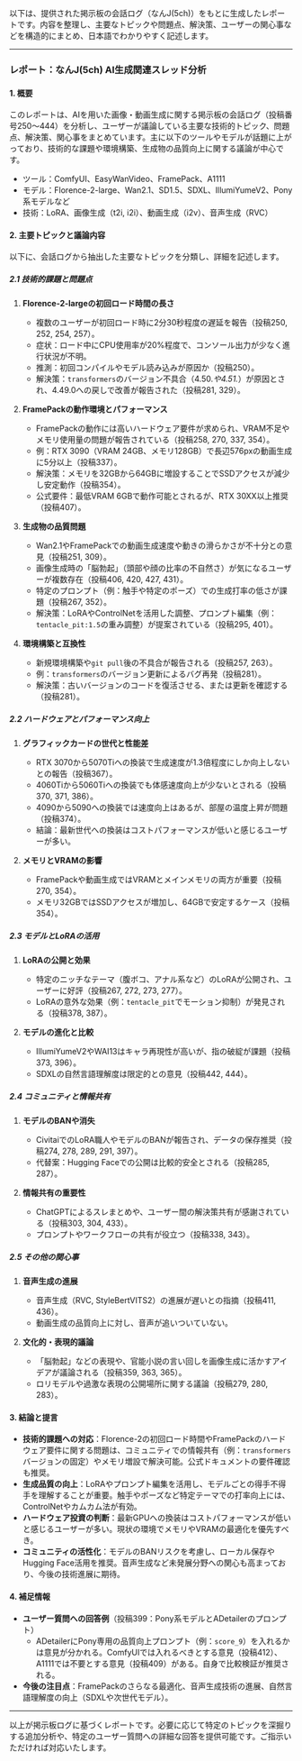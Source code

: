 以下は、提供された掲示板の会話ログ（なんJ(5ch)）をもとに生成したレポートです。内容を整理し、主要なトピックや問題点、解決策、ユーザーの関心事などを構造的にまとめ、日本語でわかりやすく記述します。

---

### レポート：なんJ(5ch) AI生成関連スレッド分析

#### 1. 概要
このレポートは、AIを用いた画像・動画生成に関する掲示板の会話ログ（投稿番号250～444）を分析し、ユーザーが議論している主要な技術的トピック、問題点、解決策、関心事をまとめています。主に以下のツールやモデルが話題に上がっており、技術的な課題や環境構築、生成物の品質向上に関する議論が中心です。
- ツール：ComfyUI、EasyWanVideo、FramePack、A1111
- モデル：Florence-2-large、Wan2.1、SD1.5、SDXL、IllumiYumeV2、Pony系モデルなど
- 技術：LoRA、画像生成（t2i, i2i）、動画生成（i2v）、音声生成（RVC）

#### 2. 主要トピックと議論内容
以下に、会話ログから抽出した主要なトピックを分類し、詳細を記述します。

##### 2.1 技術的課題と問題点
1. **Florence-2-largeの初回ロード時間の長さ**
   - 複数のユーザーが初回ロード時に2分30秒程度の遅延を報告（投稿250, 252, 254, 257）。
   - 症状：ロード中にCPU使用率が20%程度で、コンソール出力が少なく進行状況が不明。
   - 推測：初回コンパイルやモデル読み込みが原因か（投稿250）。
   - 解決策：`transformers`のバージョン不具合（4.50.*や4.51.*）が原因とされ、4.49.0への戻しで改善が報告された（投稿281, 329）。

2. **FramePackの動作環境とパフォーマンス**
   - FramePackの動作には高いハードウェア要件が求められ、VRAM不足やメモリ使用量の問題が報告されている（投稿258, 270, 337, 354）。
   - 例：RTX 3090（VRAM 24GB、メモリ128GB）で長辺576pxの動画生成に5分以上（投稿337）。
   - 解決策：メモリを32GBから64GBに増設することでSSDアクセスが減少し安定動作（投稿354）。
   - 公式要件：最低VRAM 6GBで動作可能とされるが、RTX 30XX以上推奨（投稿407）。

3. **生成物の品質問題**
   - Wan2.1やFramePackでの動画生成速度や動きの滑らかさが不十分との意見（投稿251, 309）。
   - 画像生成時の「脳勃起」（頭部や顔の比率の不自然さ）が気になるユーザーが複数存在（投稿406, 420, 427, 431）。
   - 特定のプロンプト（例：触手や特定のポーズ）での生成打率の低さが課題（投稿267, 352）。
   - 解決策：LoRAやControlNetを活用した調整、プロンプト編集（例：`tentacle_pit:1.5`の重み調整）が提案されている（投稿295, 401）。

4. **環境構築と互換性**
   - 新規環境構築や`git pull`後の不具合が報告される（投稿257, 263）。
   - 例：`transformers`のバージョン更新によるバグ再発（投稿281）。
   - 解決策：古いバージョンのコードを復活させる、または更新を確認する（投稿281）。

##### 2.2 ハードウェアとパフォーマンス向上
1. **グラフィックカードの世代と性能差**
   - RTX 3070から5070Tiへの換装で生成速度が1.3倍程度にしか向上しないとの報告（投稿367）。
   - 4060Tiから5060Tiへの換装でも体感速度向上が少ないとされる（投稿370, 371, 386）。
   - 4090から5090への換装では速度向上はあるが、部屋の温度上昇が問題（投稿374）。
   - 結論：最新世代への換装はコストパフォーマンスが低いと感じるユーザーが多い。

2. **メモリとVRAMの影響**
   - FramePackや動画生成ではVRAMとメインメモリの両方が重要（投稿270, 354）。
   - メモリ32GBではSSDアクセスが増加し、64GBで安定するケース（投稿354）。

##### 2.3 モデルとLoRAの活用
1. **LoRAの公開と効果**
   - 特定のニッチなテーマ（腹ボコ、アナル系など）のLoRAが公開され、ユーザーに好評（投稿267, 272, 273, 277）。
   - LoRAの意外な効果（例：`tentacle_pit`でモーション抑制）が発見される（投稿378, 387）。

2. **モデルの進化と比較**
   - IllumiYumeV2やWAI13はキャラ再現性が高いが、指の破綻が課題（投稿373, 396）。
   - SDXLの自然言語理解度は限定的との意見（投稿442, 444）。

##### 2.4 コミュニティと情報共有
1. **モデルのBANや消失**
   - CivitaiでのLoRA職人やモデルのBANが報告され、データの保存推奨（投稿274, 278, 289, 291, 397）。
   - 代替案：Hugging Faceでの公開は比較的安全とされる（投稿285, 287）。

2. **情報共有の重要性**
   - ChatGPTによるスレまとめや、ユーザー間の解決策共有が感謝されている（投稿303, 304, 433）。
   - プロンプトやワークフローの共有が役立つ（投稿338, 343）。

##### 2.5 その他の関心事
1. **音声生成の進展**
   - 音声生成（RVC, StyleBertVITS2）の進展が遅いとの指摘（投稿411, 436）。
   - 動画生成の品質向上に対し、音声が追いついていない。

2. **文化的・表現的議論**
   - 「脳勃起」などの表現や、官能小説の言い回しを画像生成に活かすアイデアが議論される（投稿359, 363, 365）。
   - ロリモデルや過激な表現の公開場所に関する議論（投稿279, 280, 283）。

#### 3. 結論と提言
- **技術的課題への対応**：Florence-2の初回ロード時間やFramePackのハードウェア要件に関する問題は、コミュニティでの情報共有（例：`transformers`バージョンの固定）やメモリ増設で解決可能。公式ドキュメントの要件確認も推奨。
- **生成品質の向上**：LoRAやプロンプト編集を活用し、モデルごとの得手不得手を理解することが重要。触手やポーズなど特定テーマでの打率向上には、ControlNetやカムカム法が有効。
- **ハードウェア投資の判断**：最新GPUへの換装はコストパフォーマンスが低いと感じるユーザーが多い。現状の環境でメモリやVRAMの最適化を優先すべき。
- **コミュニティの活性化**：モデルのBANリスクを考慮し、ローカル保存やHugging Face活用を推奨。音声生成など未発展分野への関心も高まっており、今後の技術進展に期待。

#### 4. 補足情報
- **ユーザー質問への回答例**（投稿399：Pony系モデルとADetailerのプロンプト）
  - ADetailerにPony専用の品質向上プロンプト（例：`score_9`）を入れるかは意見が分かれる。ComfyUIでは入れるべきとする意見（投稿412）、A1111では不要とする意見（投稿409）がある。自身で比較検証が推奨される。
- **今後の注目点**：FramePackのさらなる最適化、音声生成技術の進展、自然言語理解度の向上（SDXLや次世代モデル）。

---

以上が掲示板ログに基づくレポートです。必要に応じて特定のトピックを深掘りする追加分析や、特定のユーザー質問への詳細な回答を提供可能です。ご指示いただければ対応いたします。